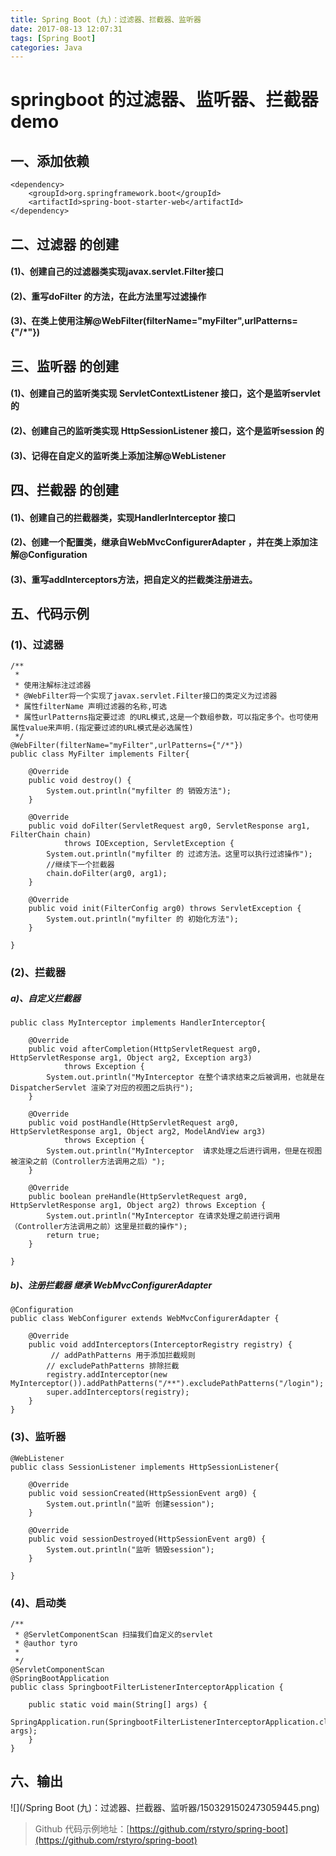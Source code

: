 ```yaml
---
title: Spring Boot (九)：过滤器、拦截器、监听器
date: 2017-08-13 12:07:31
tags: [Spring Boot]
categories: Java
---
```

# springboot 的过滤器、监听器、拦截器 demo

## 一、添加依赖
```
<dependency>
    <groupId>org.springframework.boot</groupId>
    <artifactId>spring-boot-starter-web</artifactId>
</dependency>
```
## 二、过滤器 的创建
#### (1)、创建自己的过滤器类实现javax.servlet.Filter接口
#### (2)、重写doFilter 的方法，在此方法里写过滤操作
#### (3)、在类上使用注解@WebFilter(filterName="myFilter",urlPatterns={"/*"})

## 三、监听器 的创建
#### (1)、创建自己的监听类实现 ServletContextListener 接口，这个是监听servlet的
#### (2)、创建自己的监听类实现 HttpSessionListener 接口，这个是监听session 的
#### (3)、记得在自定义的监听类上添加注解@WebListener

## 四、拦截器 的创建
#### (1)、创建自己的拦截器类，实现HandlerInterceptor 接口
#### (2)、创建一个配置类，继承自WebMvcConfigurerAdapter ，并在类上添加注解@Configuration
#### (3)、重写addInterceptors方法，把自定义的拦截类注册进去。

## 五、代码示例
### (1)、过滤器
```
/**
 * 
 * 使用注解标注过滤器
 * @WebFilter将一个实现了javax.servlet.Filter接口的类定义为过滤器
 * 属性filterName 声明过滤器的名称,可选
 * 属性urlPatterns指定要过滤 的URL模式,这是一个数组参数，可以指定多个。也可使用属性value来声明.(指定要过滤的URL模式是必选属性)
 */
@WebFilter(filterName="myFilter",urlPatterns={"/*"})
public class MyFilter implements Filter{
 
    @Override
    public void destroy() {
        System.out.println("myfilter 的 销毁方法");
    }
 
    @Override
    public void doFilter(ServletRequest arg0, ServletResponse arg1, FilterChain chain)
            throws IOException, ServletException {
        System.out.println("myfilter 的 过滤方法。这里可以执行过滤操作");
        //继续下一个拦截器
        chain.doFilter(arg0, arg1);
    }
 
    @Override
    public void init(FilterConfig arg0) throws ServletException {
        System.out.println("myfilter 的 初始化方法");
    }
 
}
```

### (2)、拦截器
##### a)、自定义拦截器
```
public class MyInterceptor implements HandlerInterceptor{
 
    @Override
    public void afterCompletion(HttpServletRequest arg0, HttpServletResponse arg1, Object arg2, Exception arg3)
            throws Exception {
        System.out.println("MyInterceptor 在整个请求结束之后被调用，也就是在DispatcherServlet 渲染了对应的视图之后执行");
    }
 
    @Override
    public void postHandle(HttpServletRequest arg0, HttpServletResponse arg1, Object arg2, ModelAndView arg3)
            throws Exception {
        System.out.println("MyInterceptor  请求处理之后进行调用，但是在视图被渲染之前（Controller方法调用之后）");    
    }
 
    @Override
    public boolean preHandle(HttpServletRequest arg0, HttpServletResponse arg1, Object arg2) throws Exception {
        System.out.println("MyInterceptor 在请求处理之前进行调用（Controller方法调用之前）这里是拦截的操作");
        return true;
    }
 
}
```
##### b)、注册拦截器 继承 WebMvcConfigurerAdapter
```
@Configuration
public class WebConfigurer extends WebMvcConfigurerAdapter {
 
    @Override
    public void addInterceptors(InterceptorRegistry registry) {
         // addPathPatterns 用于添加拦截规则
        // excludePathPatterns 排除拦截
        registry.addInterceptor(new MyInterceptor()).addPathPatterns("/**").excludePathPatterns("/login");
        super.addInterceptors(registry);
    }
}
```

### (3)、监听器
```
@WebListener
public class SessionListener implements HttpSessionListener{
 
    @Override
    public void sessionCreated(HttpSessionEvent arg0) {
        System.out.println("监听 创建session");
    }
 
    @Override
    public void sessionDestroyed(HttpSessionEvent arg0) {
        System.out.println("监听 销毁session");
    }
 
}
```
### (4)、启动类
```
/**
 * @ServletComponentScan 扫描我们自定义的servlet
 * @author tyro
 *
 */
@ServletComponentScan
@SpringBootApplication
public class SpringbootFilterListenerInterceptorApplication {
 
    public static void main(String[] args) {
        SpringApplication.run(SpringbootFilterListenerInterceptorApplication.class, args);
    }
}
```
## 六、输出
![](/Spring Boot (九)：过滤器、拦截器、监听器/1503291502473059445.png)

> Github 代码示例地址：[https://github.com/rstyro/spring-boot](https://github.com/rstyro/spring-boot)